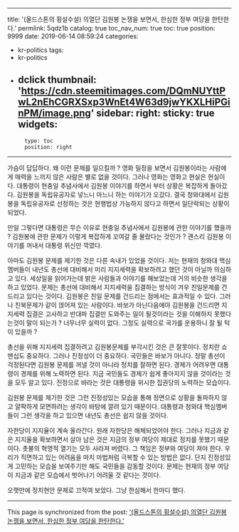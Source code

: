 
---
title: '(올드스톤의 횡설수설) 의열단 김원봉 논쟁을 보면서, 한심한 정부 여당을 한탄한다.'
permlink: 5qdz1b
catalog: true
toc_nav_num: true
toc: true
position: 9999
date: 2019-06-14 08:59:24
categories:
- kr-politics
tags:
- kr-politics
- dclick
thumbnail: 'https://cdn.steemitimages.com/DQmNUYttPwL2nEhCGRXSxp3WnEt4W63d9jwYKXLHiPGinPM/image.png'
sidebar:
    right:
        sticky: true
widgets:
    -
        type: toc
        position: right
---


가슴이 답답하다. 왜 이런 문제를 일으킬까 ? 영화 밀정을 보면서 김원봉이라는 사람에게 매력을 느끼지 않은 사람은 별로 없을 것이다. 그러나 영화는 영화고 현실은 현실이다. 대통령이 현충일 추념사에서 김원봉 이야기를 하면서 부터 상황은 복잡하게 돌아갔다. 김원봉을 독립유공자로 넣느니 마느니 하는 이야기가 오갔다. 결국 청와대에서 김원봉을 독립유공자로 선정하는 것은 현행법상 가능하지 않다고 하면서 일단락되는 상황이 되었다.

만일 그렇다면 대통령은 무슨 이유로 현충일 추념사에서 김원봉에 관한 이야기를 했을까 ? 김원봉에 관한 문제가 이렇게 복잡하게 꼬여갈 줄 몰랐다는 것인가 ? 괜스리 김원봉 이야기를 꺼내서 대통령 위신만 깍였다. 

아마도 김원봉 문제를 제기한 것은 다른 속내가 있었을 것이다. 저는 현재의 청와대 핵심 멤버들이 내년도 총선에 대비해서 미리 지지세력을 확보하려고 했던 것이 아닐까 의심하고 있다. 세상일을 읽어가는데 밝은 사람들과 이야기를 해보았는데 거의 비슷한 생각을 하고 있었다. 문제는 총선에 대비해서 지지세력을 집결하는 방식이 겨우 친일문제를 건드리고 있다는 것이다. 김원봉은 친일 문제를 건드리는 점에서는 효과적일 수 있다. 그러나 친북문제가 같이 얹어져 있는 사람이다. 바보가 아닌다음에야 김원봉을 건드리면 지지세력 집결은 고사하고 반대파 집결만 도와주는 일이 될것이라는 것을 이해하지 못했다는것이 말이 되는가 ? 너무너무 실력이 없다. 그정도 실력으로 국가를 운용하니 잘 될 턱이 있을까 ?

총선을 위해 지지세력 집결하려고 김원봉문제를 부각시킨 것은 큰 잘못이다. 정치란 쇼맨십도 중요하다. 그러나 진정성이 더 중요하다. 국민들은 바보가 아니다. 정말 총선이 걱정된다면 김원봉 문제를 꺼낼 것이 아니라 정치를 잘하면 된다. 경제가 어려우면 대통령이 경제를 위해 노력하면 된다. 지금 국민들도 경제가 쉽게 좋아지지 않을 것이라는 것을 모두 알고 있다. 진정으로 바라는 것은 대통령을 위시한 집권당의 노력하는 모습이다. 

김원봉 문제를 제기한 것은 그런 진정성있는 모습을 통해 정면으로 상황을 돌파하지 않고 얄팍하게 모면하려는 생각이 바탕에 깔려 있기 때문이다. 대통령과 청와대 핵심멤버들이 그런 생각을 하고 있으면 내년도 총선은 쉽지 않을 것이다. 

자한당이 지지율이 계속 올라간다. 원래 자한당은 해체되었어야 한다. 그러나 지금과 같은 지지율을 확보하면서 살아 남은 것은 지금의 정부 여당이 제대로 정치를 못했기 때문이다. 촛불의 혁명적 열기는 모두 사라져 버렸다. 그 책임은 정부와 여당이 져야 한다. 우리가  직면하고 있는 어려움을 마치 마법처럼 극복할 수 있는 방법은 없다. 단지 진정성있게 고민하는 모습을 보여주기만 해도 국민들을 감동할 것이다. 문제는 현재의 정부 여당이 지금과 같은 모습에서 벗어나기 어려울 것 같다는 것이다. 

오랫만에 정치현안 문제로 끄적여 보았다. 그냥 한심해서 한마디 했다.

- - -

This page is synchronized from the post: ['(올드스톤의 횡설수설) 의열단 김원봉 논쟁을 보면서, 한심한 정부 여당을 한탄한다.'](https://steemit.com/@oldstone/5qdz1b)
